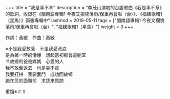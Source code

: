 +++
title = "我是辜不章"
description = "李茂山演唱的台語歌曲《我是辜不章》的歌詞，收錄在《閩南語專輯1 今夜又擱塊落雨/保重再會啦（台）》、《福建歌輯1（星馬）》兩張專輯中"
lastmod = 2019-05-11
tags = ["閩南語專輯1 今夜又擱塊落雨/保重再會啦（台）",  "福建歌輯1（星馬）"]
weight = 3
+++

作詞：黃敏　作曲：黃敏  

※不是我愛放蕩　不是我愛流浪  
是為著一時的懵懂　想起當初那會這呢笨  
＃故鄉的爸爸媽媽　心愛的人  
我不敢倒返去　也是辜不章  
我要打拼　我要奮鬥　成功回故鄉  
跪在恁的面頭前　求恁來原諒  

重複※＃＃
